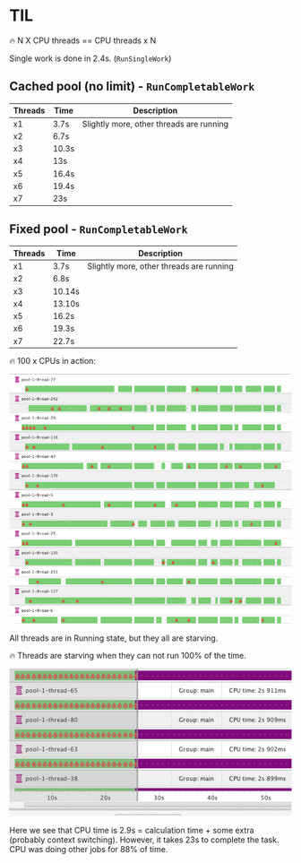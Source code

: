 # TIL

🔥 N X CPU threads == CPU threads x N

Single work is done in 2.4s. (`RunSingleWork`)

## Cached pool (no limit) - `RunCompletableWork`

 | Threads | Time  | Description                              |
|---------|-------|------------------------------------------|
| x1      | 3.7s  | Slightly more, other threads are running |
| x2      | 6.7s  |                                          |
| x3      | 10.3s |                                          |
| x4      | 13s   |                                          |
| x5      | 16.4s |                                          |
| x6      | 19.4s |                                          |
| x7      | 23s   |                                          |

## Fixed pool - `RunCompletableWork`

| Threads | Time   | Description                              |
|---------|--------|------------------------------------------|
| x1      | 3.7s   | Slightly more, other threads are running |
| x2      | 6.8s   |                                          |
| x3      | 10.14s |                                          |
| x4      | 13.10s |                                          |
| x5      | 16.2s  |                                          |
| x6      | 19.3s  |                                          |
| x7      | 22.7s  |                                          |

🔥 100 x CPUs in action: 

![](100xCPU.png)

All threads are in Running state, but they all are starving.

🔥 Threads are starving when they can not run 100% of the time.

![](7x.png)

Here we see that CPU time is 2.9s = calculation time + some extra (probably context switching). However, it takes 23s to complete the task. CPU was doing other jobs for 88% of time.